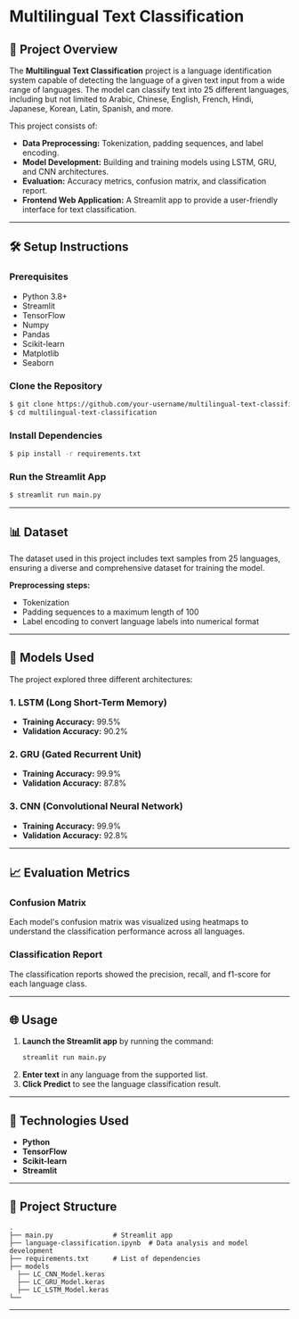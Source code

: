 # Multilingual Text Classification

## 🚀 Project Overview
The **Multilingual Text Classification** project is a language identification system capable of detecting the language of a given text input from a wide range of languages. The model can classify text into 25 different languages, including but not limited to Arabic, Chinese, English, French, Hindi, Japanese, Korean, Latin, Spanish, and more.

This project consists of:
- **Data Preprocessing:** Tokenization, padding sequences, and label encoding.
- **Model Development:** Building and training models using LSTM, GRU, and CNN architectures.
- **Evaluation:** Accuracy metrics, confusion matrix, and classification report.
- **Frontend Web Application:** A Streamlit app to provide a user-friendly interface for text classification.

---

## 🛠️ Setup Instructions

### Prerequisites
- Python 3.8+
- Streamlit
- TensorFlow
- Numpy
- Pandas
- Scikit-learn
- Matplotlib
- Seaborn

### Clone the Repository
```bash
$ git clone https://github.com/your-username/multilingual-text-classification.git
$ cd multilingual-text-classification
```

### Install Dependencies
```bash
$ pip install -r requirements.txt
```

### Run the Streamlit App
```bash
$ streamlit run main.py
```

---

## 📊 Dataset
The dataset used in this project includes text samples from 25 languages, ensuring a diverse and comprehensive dataset for training the model.

**Preprocessing steps:**
- Tokenization
- Padding sequences to a maximum length of 100
- Label encoding to convert language labels into numerical format

---

## 🧪 Models Used
The project explored three different architectures:

### 1. LSTM (Long Short-Term Memory)
- **Training Accuracy:** 99.5%
- **Validation Accuracy:** 90.2%

### 2. GRU (Gated Recurrent Unit)
- **Training Accuracy:** 99.9%
- **Validation Accuracy:** 87.8%

### 3. CNN (Convolutional Neural Network)
- **Training Accuracy:** 99.9%
- **Validation Accuracy:** 92.8%

---

## 📈 Evaluation Metrics

### Confusion Matrix
Each model's confusion matrix was visualized using heatmaps to understand the classification performance across all languages.

### Classification Report
The classification reports showed the precision, recall, and f1-score for each language class.

---

## 🌐 Usage
1. **Launch the Streamlit app** by running the command:
   ```bash
   streamlit run main.py
   ```
2. **Enter text** in any language from the supported list.
3. **Click Predict** to see the language classification result.

---

## 🤖 Technologies Used
- **Python**
- **TensorFlow**
- **Scikit-learn**
- **Streamlit**

---

## 📂 Project Structure
```
.
├── main.py               # Streamlit app
├── language-classification.ipynb  # Data analysis and model development
├── requirements.txt      # List of dependencies
├── models
  ├── LC_CNN_Model.keras
  ├── LC_GRU_Model.keras
  ├── LC_LSTM_Model.keras
└── 
```

---

